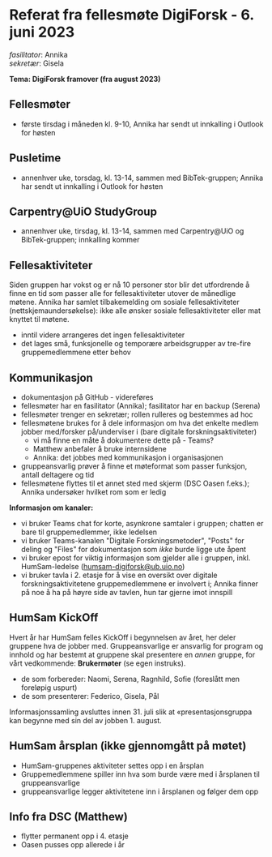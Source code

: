 # Referat fra fellesmøte DigiForsk - 6. juni 2023

*fasilitator*: Annika   
*sekretær*: Gisela   

**Tema: DigiForsk framover (fra august 2023)**

## Fellesmøter

- første tirsdag i måneden kl. 9-10, Annika har sendt ut innkalling i Outlook for høsten

## Pusletime

- annenhver uke, torsdag, kl. 13-14, sammen med BibTek-gruppen; Annika har sendt ut innkalling i Outlook for høsten

## Carpentry@UiO StudyGroup

- annenhver uke, tirsdag, kl. 13-14, sammen med Carpentry@UiO og BibTek-gruppen; innkalling kommer

## Fellesaktiviteter

Siden gruppen har vokst og er nå 10 personer stor blir det utfordrende å finne en tid som passer alle for fellesaktiviteter utover de månedlige møtene.  Annika har samlet tilbakemelding om sosiale fellesaktiviteter (nettskjemaundersøkelse): ikke alle ønsker sosiale fellesaktiviteter eller mat knyttet til møtene.

- inntil videre arrangeres det ingen fellesaktiviteter
- det lages små, funksjonelle og temporære arbeidsgrupper av tre-fire gruppemedlemmene etter behov

## Kommunikasjon

- dokumentasjon på GitHub - videreføres
- fellesmøter har en fasilitator (Annika); fasilitator har en backup (Serena)
- fellesmøter trenger en sekretær; rollen rulleres og bestemmes ad hoc
- fellesmøtene brukes for å dele informasjon om hva det enkelte medlem jobber med/forsker på/underviser i (bare digitale forskningsaktiviteter)
  - vi må finne en måte å dokumentere dette på - Teams?
  - Matthew anbefaler å bruke internsidene
  - Annika: det jobbes med kommunikasjon i organisasjonen
- gruppeansvarlig prøver å finne et møteformat som passer funksjon, antall deltagere og tid
- fellesmøtene flyttes til et annet sted med skjerm (DSC Oasen f.eks.); Annika undersøker hvilket rom som er ledig

**Informasjon om kanaler:**

- vi bruker Teams chat for korte, asynkrone samtaler i gruppen; chatten er bare til gruppemedlemmer, ikke ledelsen
- vi bruker Teams-kanalen "Digitale Forskningsmetoder", "Posts" for deling og "Files" for dokumentasjon som *ikke* burde ligge ute åpent
- vi bruker epost for viktig informasjon som gjelder alle i gruppen, inkl. HumSam-ledelse (humsam-digiforsk@ub.uio.no)
- vi bruker tavla i 2. etasje for å vise en oversikt over digitale forskningsaktivitetene gruppemedlemmene er involvert i; Annika finner på noe å ha på høyre side av tavlen, hun tar gjerne imot innspill

## HumSam KickOff

Hvert år har HumSam felles KickOff i begynnelsen av året, her deler gruppene hva de jobber med.  Gruppeansvarlige er ansvarlig for program og innhold og har bestemt at gruppene skal presentere en _annen_ gruppe, for vårt vedkommende: **Brukermøter** (se egen instruks).
  - de som forbereder: Naomi, Serena, Ragnhild, Sofie (foreslått men foreløpig uspurt)
  - de som presenterer: Federico, Gisela, Pål
 
Informasjonssamling avsluttes innen 31. juli slik at «presentasjonsgruppa kan begynne med sin del av jobben 1. august.

## HumSam årsplan (ikke gjennomgått på møtet)

- HumSam-gruppenes aktiviteter settes opp i en årsplan
- Gruppemedlemmene spiller inn hva som burde være med i årsplanen til gruppeansvarlige
- gruppeansvarlige legger aktivitetene inn i årsplanen og følger dem opp

## Info fra DSC (Matthew)

- flytter permanent opp i 4. etasje
- Oasen pusses opp allerede i år
